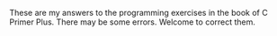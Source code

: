 These are my answers to the programming exercises in the book of C Primer Plus. There may be some errors. Welcome to correct them.